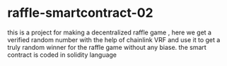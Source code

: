# raffle-smartcontract-02
this is a project for making a decentralized raffle game ,
here we get a verified random number with the help of chainlink VRF 
and use it to get a truly random winner for the raffle game without any biase.
the smart contract is coded in solidity language 
